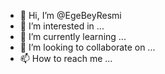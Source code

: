 - 👋 Hi, I’m @EgeBeyResmi
- 👀 I’m interested in ...
- 🌱 I’m currently learning ...
- 💞️ I’m looking to collaborate on ...
- 📫 How to reach me ...

<!---
EgeBeyResmi/EgeBeyResmi is a ✨ special ✨ repository because its `README.md` (this file) appears on your GitHub profile.
You can click the Preview link to take a look at your changes.
--->
